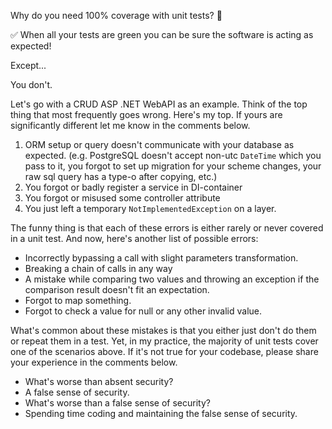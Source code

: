 Why do you need 100% coverage with unit tests? 🧪

✅ When all your tests are green you can be sure the software is acting as expected!

Except...

You don't.

Let's go with a CRUD ASP .NET WebAPI as an example. Think of the top thing that most frequently goes wrong. Here's my top. If yours are significantly different let me know in the comments below.

1. ORM setup or query doesn't communicate with your database as expected. (e.g. PostgreSQL doesn't accept non-utc `DateTime` which you pass to it, you forgot to set up migration for your scheme changes, your raw sql query has a type-o after copying, etc.)
2. You forgot or badly register a service in DI-container
3. You forgot or misused some controller attribute
4. You just left a temporary `NotImplementedException` on a layer.

The funny thing is that each of these errors is either rarely or never covered in a unit test. And now, here's another list of possible errors:

- Incorrectly bypassing a call with slight parameters transformation.
- Breaking a chain of calls in any way
- A mistake while comparing two values and throwing an exception if the comparison result doesn't fit an expectation.
- Forgot to map something.
- Forgot to check a value for null or any other invalid value.

What's common about these mistakes is that you either just don't do them or repeat them in a test. Yet, in my practice, the majority of unit tests cover one of the scenarios above. If it's not true for your codebase, please share your experience in the comments below.

- What's worse than absent security? 
- A false sense of security.
- What's worse than a false sense of security?
- Spending time coding and maintaining the false sense of security.

